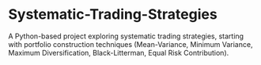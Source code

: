 # Systematic-Trading-Strategies
A Python-based project exploring systematic trading strategies, starting with portfolio construction techniques (Mean-Variance, Minimum Variance, Maximum Diversification, Black-Litterman, Equal Risk Contribution).

